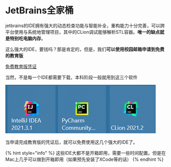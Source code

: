 # JetBrains全家桶

jetbrains的IDE拥有强大的动态检查功能与智能补全，重构能力十分完善，可以跨平台使用与系统地管理项目，其中的CLion调试能够解析STL容器。**唯一的缺点就是特别吃电脑内存**。

这么强大的IDE，要钱吗？那是肯定的，但是，我们**可以使用校园邮箱申请到免费的教育版**

[免费教育版凭证](https://www.jetbrains.com/community/education/#students)

当然，不是每一个IDE都需要下载，本科阶段一般就用到这三个软件

![](../../.gitbook/assets/无标题.png)

当申请完成教育版的凭证后，就可以免费使用这几个强大的IDE了。

{% hint style="info" %}
这些IDE大都不是开箱即用，需要一些时间配置。但是在Mac上几乎可以做到开箱即用（如果预先安装了XCode等的话）
{% endhint %}
